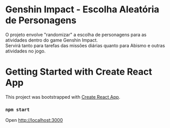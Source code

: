 # Genshin Impact - Escolha Aleatória de Personagens
O projeto envolve "randomizar" a escolha de personagens para as atividades dentro do game Genshin Impact.<br>
Servirá tanto para tarefas das missões diárias quanto para Abismo e outras atividades no jogo.

# Getting Started with Create React App
This project was bootstrapped with [Create React App](https://github.com/facebook/create-react-app).
### `npm start`
Open [http://localhost:3000](http://localhost:3000)
